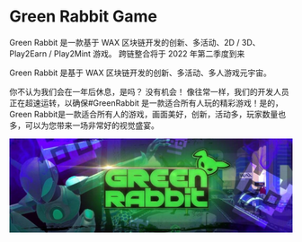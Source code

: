 # Green Rabbit Game

Green Rabbit 是一款基于 WAX 区块链开发的创新、多活动、2D / 3D、Play2Earn / Play2Mint 游戏。 跨链整合将于 2022 年第二季度到来

Green Rabbit 是基于 WAX 区块链开发的创新、多活动、多人游戏元宇宙。

你不认为我们会在一年后休息，是吗？ 没有机会！ 像往常一样，我们的开发人员正在超速运转，以确保#GreenRabbit 是一款适合所有人玩的精彩游戏！是的，Green Rabbit是一款适合所有人的游戏，画面美好，创新，活动多，玩家数量也多，可以为您带来一场非常好的视觉盛宴。

![1080x360](1080x360.jpg)
